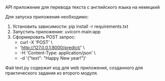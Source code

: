 API приложение для перевода текста с английского языка на немецкий


Для запуска приложения необходимо:
1. Установить зависимости: pip install -r requirements.txt
2. Запустить приложение: uvicorn main:app
3. Cформировать POST запрос:
    - curl -X 'POST' \
    - 'http://127.0.0.1:8000/predict/' \
    - -H 'Content-Type: application/json' \
    - -d '{"text": "Happy New year!"}'
      
Фай   text.py содержит код для web приложения, созданного для практического задания из второго модуля.
